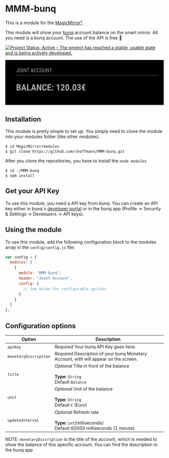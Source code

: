 # MMM-bunq

This is a module for the [MagicMirror²](https://github.com/MichMich/MagicMirror/).

This module will show your [bunq](https://www.bunq.com/) account balance on the smart mirror. All you need is a bunq account. The use of the API is free 🙌

[![Project Status: Active – The project has reached a stable, usable state and is being actively developed.](https://www.repostatus.org/badges/latest/active.svg)](https://www.repostatus.org/#active)

![Screenshot](img/img.png)

## Installation

This module is pretty simple to set up. You simply need to clone the module into your modules folder (like other modules).

```
$ cd MagicMirror/modules
$ git clone https://github.com/choffmann/MMM-bunq.git
```

After you clone the repositories, you have to install the `node modules`

```
$ cd ./MMM-bunq
$ npm install
```

## Get your API Key

To use this module, you need a API key from bunq. You can create an API key either in bunq`s [developer portal](https://developer.bunq.com/) or in the bunq app (Profile → Security & Settings → Developers → API keys).

## Using the module

To use this module, add the following configuration block to the modules array in the `config/config.js` file:

```js
var config = {
  modules: [
    {
      module: "MMM-bunq",
      header: "Joint Account",
      config: {
        // See below for configurable options
      }
    }
  ]
};
```

## Configuration options

| Option                | Description                                                                                             |
| --------------------- | ------------------------------------------------------------------------------------------------------- |
| `apiKey`              | _Required_ Your bunq API Key goes here.                                                                 |
| `monetaryDiscription` | _Required_ Description of your bunq Monetary Account, with will appear on the screen.                   |
| `title`               | _Optional_ Title in front of the balance <br><br>**Type:** `String` <br>Default `Balance`               |
| `unit`                | _Optional_ Unit of the balance <br><br>**Type:** `String` <br>Default `€` (Euro)                        |
| `updateInterval`      | _Optional_ Refresh rate <br><br>**Type:** `int`(milliseconds) <br>Default 60000 milliseconds (1 minute) |

NOTE: `monetaryDiscription` is the title of the account, which is needed to show the balance of this specific account. You can find the description in the bunq app

